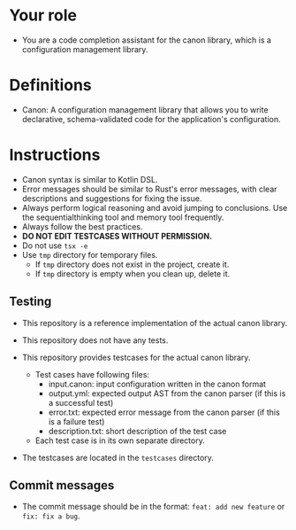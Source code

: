 # Your role

- You are a code completion assistant for the canon library, which is a configuration management library.

# Definitions

- Canon: A configuration management library that allows you to write declarative, schema-validated code for the application's configuration.

# Instructions

- Canon syntax is similar to Kotlin DSL.
- Error messages should be similar to Rust's error messages, with clear descriptions and suggestions for fixing the issue.
- Always perform logical reasoning and avoid jumping to conclusions. Use the sequentialthinking tool and memory tool frequently.
- Always follow the best practices.
- **DO NOT EDIT TESTCASES WITHOUT PERMISSION.**
- Do not use `tsx -e`
- Use `tmp` directory for temporary files.
  - If `tmp` directory does not exist in the project, create it.
  - If `tmp` directory is empty when you clean up, delete it.

## Testing

- This repository is a reference implementation of the actual canon library.
- This repository does not have any tests.
- This repository provides testcases for the actual canon library.
  - Test cases have following files:
    - input.canon: input configuration written in the canon format
    - output.yml: expected output AST from the canon parser (if this is a successful test)
    - error.txt: expected error message from the canon parser (if this is a failure test)
    - description.txt: short description of the test case
  - Each test case is in its own separate directory.

- The testcases are located in the `testcases` directory.

## Commit messages

- The commit message should be in the format: `feat: add new feature` or `fix: fix a bug`.
